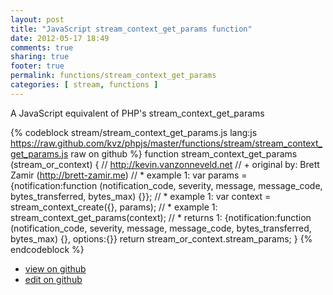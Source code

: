 ```yaml
---
layout: post
title: "JavaScript stream_context_get_params function"
date: 2012-05-17 18:49
comments: true
sharing: true
footer: true
permalink: functions/stream_context_get_params
categories: [ stream, functions ]
---
```

A JavaScript equivalent of PHP's stream_context_get_params
<!-- more -->
{% codeblock stream/stream_context_get_params.js lang:js https://raw.github.com/kvz/phpjs/master/functions/stream/stream_context_get_params.js raw on github %}
function stream_context_get_params (stream_or_context) {
    // http://kevin.vanzonneveld.net
    // +   original by: Brett Zamir (http://brett-zamir.me)
    // *     example 1: var params = {notification:function (notification_code, severity, message, message_code, bytes_transferred, bytes_max) {}};
    // *     example 1: var context = stream_context_create({}, params);
    // *     example 1: stream_context_get_params(context);
    // *     returns 1: {notification:function (notification_code, severity, message, message_code, bytes_transferred, bytes_max) {}, options:{}}
    return stream_or_context.stream_params;
}
{% endcodeblock %}
<ul>
 <li><a href="https://github.com/kvz/phpjs/blob/master/functions/stream/stream_context_get_params.js">view on github</a></li>
 <li><a href="https://github.com/kvz/phpjs/edit/master/functions/stream/stream_context_get_params.js">edit on github</a></li>
</ul>
